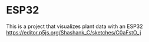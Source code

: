 # ESP32
This is a project that visualizes plant data with an ESP32
https://editor.p5js.org/Shashank_C/sketches/C0aFstO_j
